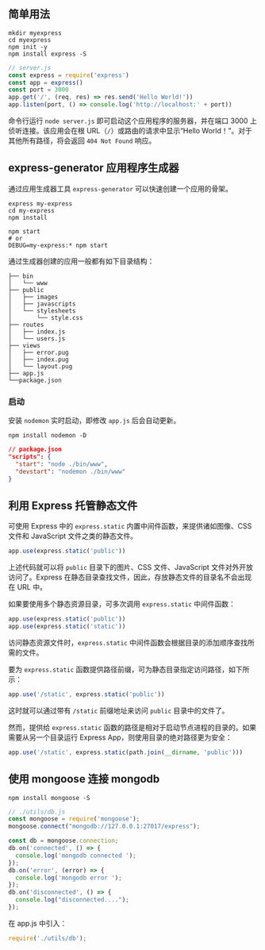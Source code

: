 ## 简单用法

```shell
mkdir myexpress
cd myexpress
npm init -y
npm install express -S
```

```js
// server.js
const express = require('express')
const app = express()
const port = 3000
app.get('/', (req, res) => res.send('Hello World!'))
app.listen(port, () => console.log('http://localhost:' + port))
```

命令行运行 `node server.js` 即可启动这个应用程序的服务器，并在端口 3000 上侦听连接。该应用会在根 URL（`/`）或路由的请求中显示“Hello World！”。对于其他所有路径，将会返回 `404 Not Found` 响应。

## express-generator 应用程序生成器

通过应用生成器工具 `express-generator` 可以快速创建一个应用的骨架。

```shell
express my-express
cd my-express
npm install

npm start
# or
DEBUG=my-express:* npm start
```

通过生成器创建的应用一般都有如下目录结构：

```
├── bin
│   └── www
├── public
│   ├── images
│   ├── javascripts
│   └── stylesheets
│       └── style.css
├── routes
│   ├── index.js
│   └── users.js
├── views
│   ├── error.pug
│   ├── index.pug
│   └── layout.pug
├── app.js
└──package.json
```

### 启动

安装 `nodemon` 实时启动，即修改 `app.js` 后会自动更新。

```shell
npm install nodemon -D
```

```json
// package.json
"scripts": {
  "start": "node ./bin/www",
  "devstart": "nodemon ./bin/www"
}
```

## 利用 Express 托管静态文件

可使用 Express 中的 `express.static` 内置中间件函数，来提供诸如图像、CSS 文件和 JavaScript 文件之类的静态文件。

```js
app.use(express.static('public'))
```

上述代码就可以将 `public` 目录下的图片、CSS 文件、JavaScript 文件对外开放访问了。Express 在静态目录查找文件，因此，存放静态文件的目录名不会出现在 URL 中。

如果要使用多个静态资源目录，可多次调用 `express.static` 中间件函数：

```js
app.use(express.static('public'))
app.use(express.static('static'))
```

访问静态资源文件时，`express.static` 中间件函数会根据目录的添加顺序查找所需的文件。

要为 `express.static` 函数提供路径前缀，可为静态目录指定访问路径，如下所示：

```js
app.use('/static', express.static('public'))
```

这时就可以通过带有 `/static` 前缀地址来访问 `public` 目录中的文件了。

然而，提供给 `express.static` 函数的路径是相对于启动节点进程的目录的。如果需要从另一个目录运行 Express App，则使用目录的绝对路径更为安全：

```js
app.use('/static', express.static(path.join(__dirname, 'public')))
```

## 使用 mongoose 连接 mongodb

```shell
npm install mongoose -S
```

```js
// ./utils/db.js
const mongoose = require('mongoose');
mongoose.connect("mongodb://127.0.0.1:27017/express");

const db = mongoose.connection;
db.on('connected', () => {
  console.log('mongodb connected ');
});
db.on('error', (error) => {
  console.log('mongodb error ');
});
db.on('disconnected', () => {
  console.log("disconnected....");
});
```

在 app.js 中引入：

```js
require('./utils/db');
```
